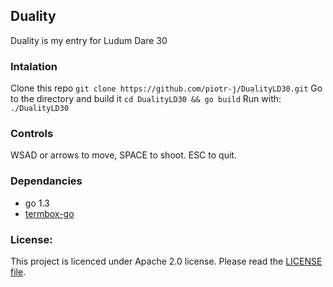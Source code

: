 ## Duality
Duality is my entry for Ludum Dare 30

### Intalation
Clone this repo `git clone https://github.com/piotr-j/DualityLD30.git`
Go to the directory and build it
`cd DualityLD30 && go build`
Run with: `./DualityLD30`

### Controls
WSAD or arrows to move, SPACE to shoot. ESC to quit.

### Dependancies
 - go 1.3
 - [termbox-go](https://github.com/nsf/termbox-go)
 
### License:
This project is licenced under Apache 2.0 license. Please read the [LICENSE file](LICENSE).
